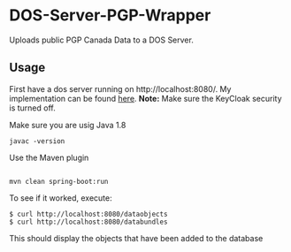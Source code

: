 # DOS-Server-PGP-Wrapper
Uploads public PGP Canada Data to a DOS Server.

## Usage

First have a dos server running on http://localhost:8080/. My implementation can be found [here](https://github.com/ekeilty17/GA4GH-DOS-Server). **Note:** Make sure the KeyCloak security is turned off.

Make sure you are usig Java 1.8
```
javac -version
```

Use the Maven plugin
```

mvn clean spring-boot:run

```

To see if it worked, execute:
```
$ curl http://localhost:8080/dataobjects
$ curl http://localhost:8080/databundles
```
This should display the objects that have been added to the database
